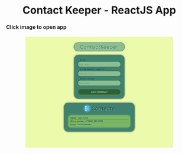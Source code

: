 <h1 align="center">Contact Keeper - ReactJS App</h1>

#### Click image to open app

<div align="center">
    <p style="width: 400px;">
        <a href="https://bakna2t.github.io/contactkeeper/"><img src="/src/assets/images/contactkeeper_baner.png" alt="Contact Keeper""></a>
    </p>
</div>
